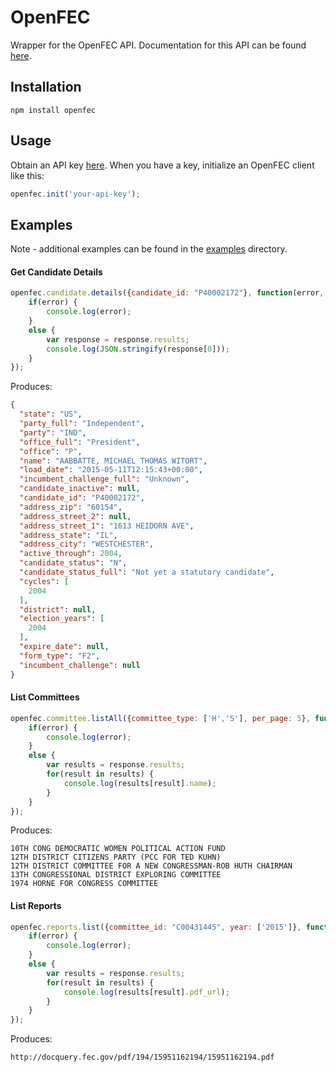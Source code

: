 # OpenFEC

Wrapper for the OpenFEC API. Documentation for this API can be found [here](https://api.open.fec.gov/developers).

## Installation

```
npm install openfec
```

## Usage

Obtain an API key [here](https://api.data.gov/signup/). When you have a key, initialize an OpenFEC client like this:

```javascript
openfec.init('your-api-key');
```

## Examples

Note - additional examples can be found in the [examples](examples) directory.

#### Get Candidate Details

```javascript
openfec.candidate.details({candidate_id: "P40002172"}, function(error, response) {
	if(error) {
		console.log(error);
	}
	else {
		var response = response.results; 
		console.log(JSON.stringify(response[0]));
	}
});
```

Produces:

```json
{
  "state": "US",
  "party_full": "Independent",
  "party": "IND",
  "office_full": "President",
  "office": "P",
  "name": "AABBATTE, MICHAEL THOMAS WITORT",
  "load_date": "2015-05-11T12:15:43+00:00",
  "incumbent_challenge_full": "Unknown",
  "candidate_inactive": null,
  "candidate_id": "P40002172",
  "address_zip": "60154",
  "address_street_2": null,
  "address_street_1": "1613 HEIDORN AVE",
  "address_state": "IL",
  "address_city": "WESTCHESTER",
  "active_through": 2004,
  "candidate_status": "N",
  "candidate_status_full": "Not yet a statutory candidate",
  "cycles": [
    2004
  ],
  "district": null,
  "election_years": [
    2004
  ],
  "expire_date": null,
  "form_type": "F2",
  "incumbent_challenge": null
}

```

#### List Committees

```javascript
openfec.committee.listAll({committee_type: ['H','S'], per_page: 5}, function(error, response) {
	if(error) {
		console.log(error);
	}
	else {
		var results = response.results;
		for(result in results) {
			console.log(results[result].name);
		}
	}
});
```
Produces:

```
10TH CONG DEMOCRATIC WOMEN POLITICAL ACTION FUND
12TH DISTRICT CITIZENS PARTY (PCC FOR TED KUHN)
12TH DISTRICT COMMITTEE FOR A NEW CONGRESSMAN-ROB HUTH CHAIRMAN
13TH CONGRESSIONAL DISTRICT EXPLORING COMMITTEE
1974 HORNE FOR CONGRESS COMMITTEE
```

#### List Reports

```javascript
openfec.reports.list({committee_id: "C00431445", year: ['2015']}, function(error, response) {
	if(error) {
		console.log(error);
	}
	else {
		var results = response.results;
		for(result in results) {
			console.log(results[result].pdf_url);
		}
	}
});
```

Produces:

```
http://docquery.fec.gov/pdf/194/15951162194/15951162194.pdf
```
